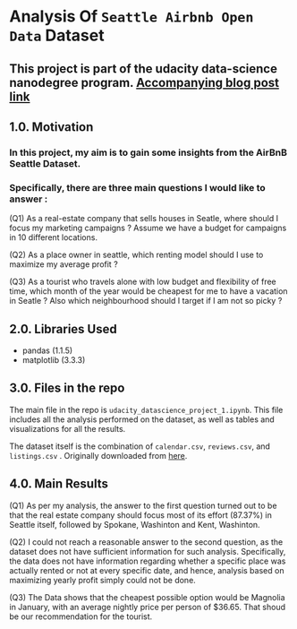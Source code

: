 # Analysis Of `Seattle Airbnb Open Data` Dataset

## This project is part of the udacity data-science nanodegree program. [Accompanying blog post link](https://ahmedfathishaban.github.io/)


### 
## 1.0. Motivation
### In this project, my aim is to gain some insights from the AirBnB Seattle Dataset.
### Specifically, there are three main questions I would like to answer : 
(Q1) As a real-estate company that sells houses in Seatle, where should I focus my marketing campaigns ? Assume we have a budget for campaigns in 10 different locations.

(Q2) As a place owner in seattle, which renting model should I use to maximize my average profit ?

(Q3) As a tourist who travels alone with low budget and flexibility of free time, which month of the year would be cheapest for me to have a vacation in Seatle ? Also which neighbourhood should I target if I am not so picky ?

## 2.0. Libraries Used 
* pandas (1.1.5)
* matplotlib (3.3.3)

## 3.0. Files in the repo

The main file in the repo is `udacity_datascience_project_1.ipynb`. This file includes all the analysis performed on the dataset, as well as tables and visualizations for all the results.

The dataset itself is the combination of  `calendar.csv`, `reviews.csv`, and `listings.csv` . Originally downloaded from [here](https://www.kaggle.com/airbnb/seattle).

## 4.0. Main Results

(Q1) As per my analysis, the answer to the first question turned out to be that the real estate company should focus most of its effort (87.37%) in Seattle itself, followed by Spokane, Washinton and Kent, Washinton.

(Q2) I could not reach a reasonable answer to the second question, as the dataset does not have sufficient information for such analysis. Specifically, the data does not have information regarding whether a specific place was actually rented or not at every specific date, and hence, analysis based on maximizing yearly profit simply could not be done.

(Q3) The Data shows that the cheapest possible option would be Magnolia in January, with an average nightly price per person of $36.65. That shoud be our recommendation for the tourist.



